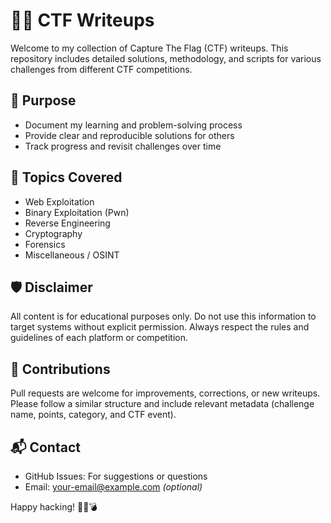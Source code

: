 # 🕵️‍♂️ CTF Writeups

Welcome to my collection of Capture The Flag (CTF) writeups. This repository includes detailed solutions, methodology, and scripts for various challenges from different CTF competitions.

## 📌 Purpose

- Document my learning and problem-solving process
- Provide clear and reproducible solutions for others
- Track progress and revisit challenges over time

## 🧠 Topics Covered

- Web Exploitation
- Binary Exploitation (Pwn)
- Reverse Engineering
- Cryptography
- Forensics
- Miscellaneous / OSINT

## 🛡️ Disclaimer

All content is for educational purposes only. Do not use this information to target systems without explicit permission. Always respect the rules and guidelines of each platform or competition.

## 🤝 Contributions

Pull requests are welcome for improvements, corrections, or new writeups. Please follow a similar structure and include relevant metadata (challenge name, points, category, and CTF event).

## 📬 Contact

- GitHub Issues: For suggestions or questions
- Email: your-email@example.com *(optional)*

Happy hacking! 🧑‍💻💣

